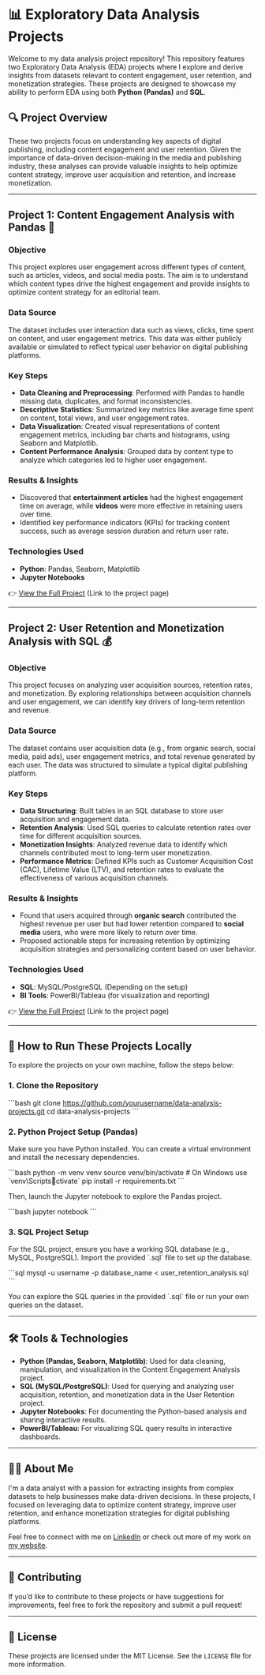 
# 📊 Exploratory Data Analysis Projects

Welcome to my data analysis project repository! This repository features two Exploratory Data Analysis (EDA) projects where I explore and derive insights from datasets relevant to content engagement, user retention, and monetization strategies. These projects are designed to showcase my ability to perform EDA using both **Python (Pandas)** and **SQL**.

## 🔍 Project Overview

These two projects focus on understanding key aspects of digital publishing, including content engagement and user retention. Given the importance of data-driven decision-making in the media and publishing industry, these analyses can provide valuable insights to help optimize content strategy, improve user acquisition and retention, and increase monetization.

---

## Project 1: Content Engagement Analysis with Pandas 📰

### **Objective**
This project explores user engagement across different types of content, such as articles, videos, and social media posts. The aim is to understand which content types drive the highest engagement and provide insights to optimize content strategy for an editorial team.

### **Data Source**
The dataset includes user interaction data such as views, clicks, time spent on content, and user engagement metrics. This data was either publicly available or simulated to reflect typical user behavior on digital publishing platforms.

### **Key Steps**
- **Data Cleaning and Preprocessing**: Performed with Pandas to handle missing data, duplicates, and format inconsistencies.
- **Descriptive Statistics**: Summarized key metrics like average time spent on content, total views, and user engagement rates.
- **Data Visualization**: Created visual representations of content engagement metrics, including bar charts and histograms, using Seaborn and Matplotlib.
- **Content Performance Analysis**: Grouped data by content type to analyze which categories led to higher user engagement.

### **Results & Insights**
- Discovered that **entertainment articles** had the highest engagement time on average, while **videos** were more effective in retaining users over time.
- Identified key performance indicators (KPIs) for tracking content success, such as average session duration and return user rate.

### **Technologies Used**
- **Python**: Pandas, Seaborn, Matplotlib
- **Jupyter Notebooks**

👉 [View the Full Project](#) (Link to the project page)

---

## Project 2: User Retention and Monetization Analysis with SQL 💰

### **Objective**
This project focuses on analyzing user acquisition sources, retention rates, and monetization. By exploring relationships between acquisition channels and user engagement, we can identify key drivers of long-term retention and revenue.

### **Data Source**
The dataset contains user acquisition data (e.g., from organic search, social media, paid ads), user engagement metrics, and total revenue generated by each user. The data was structured to simulate a typical digital publishing platform.

### **Key Steps**
- **Data Structuring**: Built tables in an SQL database to store user acquisition and engagement data.
- **Retention Analysis**: Used SQL queries to calculate retention rates over time for different acquisition sources.
- **Monetization Insights**: Analyzed revenue data to identify which channels contributed most to long-term user monetization.
- **Performance Metrics**: Defined KPIs such as Customer Acquisition Cost (CAC), Lifetime Value (LTV), and retention rates to evaluate the effectiveness of various acquisition channels.

### **Results & Insights**
- Found that users acquired through **organic search** contributed the highest revenue per user but had lower retention compared to **social media** users, who were more likely to return over time.
- Proposed actionable steps for increasing retention by optimizing acquisition strategies and personalizing content based on user behavior.

### **Technologies Used**
- **SQL**: MySQL/PostgreSQL (Depending on the setup)
- **BI Tools**: PowerBI/Tableau (for visualization and reporting)

👉 [View the Full Project](#) (Link to the project page)

---

## 🚀 How to Run These Projects Locally

To explore the projects on your own machine, follow the steps below:

### 1. Clone the Repository
\`\`\`bash
git clone https://github.com/yourusername/data-analysis-projects.git
cd data-analysis-projects
\`\`\`

### 2. Python Project Setup (Pandas)
Make sure you have Python installed. You can create a virtual environment and install the necessary dependencies.

\`\`\`bash
python -m venv venv
source venv/bin/activate  # On Windows use \`venv\Scriptsctivate\`
pip install -r requirements.txt
\`\`\`

Then, launch the Jupyter notebook to explore the Pandas project.

\`\`\`bash
jupyter notebook
\`\`\`

### 3. SQL Project Setup
For the SQL project, ensure you have a working SQL database (e.g., MySQL, PostgreSQL). Import the provided \`.sql\` file to set up the database.

\`\`\`sql
mysql -u username -p database_name < user_retention_analysis.sql
\`\`\`

You can explore the SQL queries in the provided \`.sql\` file or run your own queries on the dataset.

---

## 🛠️ Tools & Technologies
- **Python (Pandas, Seaborn, Matplotlib)**: Used for data cleaning, manipulation, and visualization in the Content Engagement Analysis project.
- **SQL (MySQL/PostgreSQL)**: Used for querying and analyzing user acquisition, retention, and monetization data in the User Retention project.
- **Jupyter Notebooks**: For documenting the Python-based analysis and sharing interactive results.
- **PowerBI/Tableau**: For visualizing SQL query results in interactive dashboards.

---

## 👨‍💻 About Me
I'm a data analyst with a passion for extracting insights from complex datasets to help businesses make data-driven decisions. In these projects, I focused on leveraging data to optimize content strategy, improve user retention, and enhance monetization strategies for digital publishing platforms.

Feel free to connect with me on [LinkedIn](#) or check out more of my work on [my website](#).

---

## 🤝 Contributing
If you’d like to contribute to these projects or have suggestions for improvements, feel free to fork the repository and submit a pull request!

---

## 📄 License
These projects are licensed under the MIT License. See the `LICENSE` file for more information.

